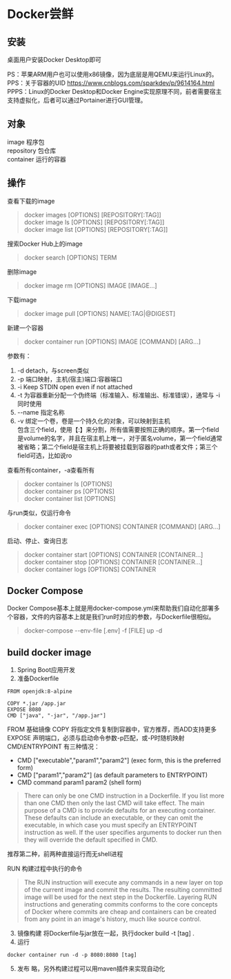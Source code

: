 # Docker尝鲜

## 安装
桌面用户安装Docker Desktop即可

PS：苹果ARM用户也可以使用x86镜像，因为底层是用QEMU来运行Linux的。
PPS：关于容器的UID https://www.cnblogs.com/sparkdev/p/9614164.html
PPPS：Linux的Docker Desktop和Docker Engine实现原理不同，前者需要宿主支持虚拟化，后者可以通过Portainer进行GUI管理。

## 对象
image 程序包<br>
repository 包仓库<br>
container 运行的容器

## 操作

查看下载的image
> docker images [OPTIONS] [REPOSITORY[:TAG]]<br>
> docker image ls [OPTIONS] [REPOSITORY[:TAG]]<br>
> docker image list [OPTIONS] [REPOSITORY[:TAG]]<br>

搜索Docker Hub上的image
> docker search [OPTIONS] TERM

删除image
> docker image rm [OPTIONS] IMAGE [IMAGE...]

下载image
> docker image pull [OPTIONS] NAME[:TAG|@DIGEST]

新建一个容器
> docker container run [OPTIONS] IMAGE [COMMAND] [ARG...]

参数有：
1. -d detach，与screen类似
2. -p 端口映射，主机(宿主)端口:容器端口
3. -i Keep STDIN open even if not attached
4. -t 为容器重新分配一个伪终端（标准输入、标准输出、标准错误），通常与 -i 同时使用
5. --name 指定名称
6. -v 绑定一个卷，卷是一个持久化的对象，可以映射到主机<br>
包含三个field，使用【:】来分割，所有值需要按照正确的顺序。第一个field是volume的名字，并且在宿主机上唯一，对于匿名volume，第一个field通常被省略；第二个field是宿主机上将要被挂载到容器的path或者文件；第三个field可选，比如说ro

查看所有container，-a查看所有
> docker container ls [OPTIONS]<br>
> docker container ps [OPTIONS]<br>
> docker container list [OPTIONS]

与run类似，仅运行命令
> docker container exec [OPTIONS] CONTAINER [COMMAND] [ARG...]

启动、停止、查询日志
> docker container start [OPTIONS] CONTAINER [CONTAINER...]<br>
> docker container stop [OPTIONS] CONTAINER [CONTAINER...]<br>
> docker container logs [OPTIONS] CONTAINER<br>

## Docker Compose
Docker Compose基本上就是用docker-compose.yml来帮助我们自动化部署多个容器，文件的内容基本上就是我们run时对应的参数，与Dockerfile很相似。
> docker-compose --env-file [.env] -f [FILE] up -d

## build docker image
1. Spring Boot应用开发
2. 准备Dockerfile
```text
FROM openjdk:8-alpine

COPY *.jar /app.jar
EXPOSE 8080
CMD ["java", "-jar", "/app.jar"]
```
FROM 基础镜像
COPY 将指定文件复制到容器中，官方推荐，而ADD支持更多
EXPOSE 声明端口，必须与启动命令参数-p匹配，或-P时随机映射
CMD\ENTRYPOINT 有三种情况：
- CMD ["executable","param1","param2"] (exec form, this is the preferred form)
- CMD ["param1","param2"] (as default parameters to ENTRYPOINT)
- CMD command param1 param2 (shell form)
> There can only be one CMD instruction in a Dockerfile. If you list more than one CMD then only the last CMD will take effect.
> The main purpose of a CMD is to provide defaults for an executing container. These defaults can include an executable, or they can omit the executable, in which case you must specify an ENTRYPOINT instruction as well.
> If the user specifies arguments to docker run then they will override the default specified in CMD.

推荐第二种，前两种直接运行而无shell进程

RUN 构建过程中执行的命令
> The RUN instruction will execute any commands in a new layer on top of the current image and commit the results. The resulting committed image will be used for the next step in the Dockerfile.
> Layering RUN instructions and generating commits conforms to the core concepts of Docker where commits are cheap and containers can be created from any point in an image's history, much like source control.

3. 镜像构建
   将Dockerfile与jar放在一起，执行docker build -t [tag] .
4. 运行
```shell
docker container run -d -p 8080:8080 [tag]
```
5. 发布
   略，另外构建过程可以用maven插件来实现自动化
